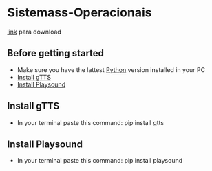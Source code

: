 # Sistemass-Operacionais
[link](https://nodejs.org/en/) para download

## Before getting started

* Make sure you have the lattest [Python](https://www.python.org/downloads/) version installed in your PC
* [Install gTTS](#install_gtts) 
* [Install Playsound](#install_playsound)

## <a name="install gtts"></a> Install gTTS
- In your terminal paste this command: pip install gtts

## <a name="install playsound"></a> Install Playsound

- In your terminal paste this command: pip install playsound
